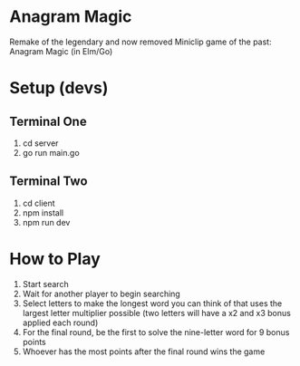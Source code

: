 # Anagram Magic

Remake of the legendary and now removed Miniclip game of the past: Anagram Magic (in Elm/Go)

# Setup (devs)

## Terminal One

1. cd server
2. go run main.go

## Terminal Two

1. cd client
2. npm install
3. npm run dev

# How to Play

1. Start search
2. Wait for another player to begin searching
3. Select letters to make the longest word you can think of that uses the largest letter multiplier possible (two letters will have a x2 and x3 bonus applied each round)
4. For the final round, be the first to solve the nine-letter word for 9 bonus points
5. Whoever has the most points after the final round wins the game
